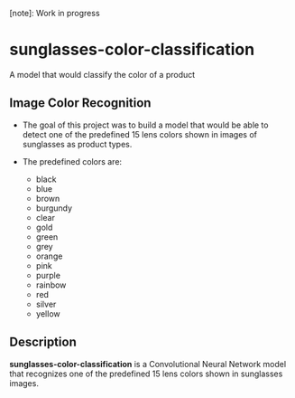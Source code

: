 [note]: Work in progress

# sunglasses-color-classification
A model that would classify the color of a product


## Image Color Recognition

- The goal of this project was to build a model that would be able to detect one of the predefined 15 lens colors shown in images of sunglasses as product types.

- The predefined colors are:

    * black
    * blue
    * brown
    * burgundy
    * clear
    * gold
    * green
    * grey
    * orange
    * pink
    * purple
    * rainbow
    * red
    * silver
    * yellow

## Description

**sunglasses-color-classification** is a Convolutional Neural Network model that recognizes one of the predefined 15 lens colors shown in sunglasses images.
